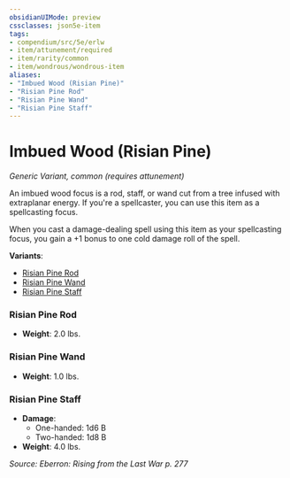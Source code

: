 ```yaml
---
obsidianUIMode: preview
cssclasses: json5e-item
tags:
- compendium/src/5e/erlw
- item/attunement/required
- item/rarity/common
- item/wondrous/wondrous-item
aliases: 
- "Imbued Wood (Risian Pine)"
- "Risian Pine Rod"
- "Risian Pine Wand"
- "Risian Pine Staff"
---
```

# Imbued Wood (Risian Pine)
*Generic Variant, common (requires attunement)*  


An imbued wood focus is a rod, staff, or wand cut from a tree infused with extraplanar energy. If you're a spellcaster, you can use this item as a spellcasting focus.

When you cast a damage-dealing spell using this item as your spellcasting focus, you gain a +1 bonus to one cold damage roll of the spell.

**Variants**:
- [Risian Pine Rod](#Risian%20Pine%20Rod)
- [Risian Pine Wand](#Risian%20Pine%20Wand)
- [Risian Pine Staff](#Risian%20Pine%20Staff)

### Risian Pine Rod

- **Weight**: 2.0 lbs.

### Risian Pine Wand

- **Weight**: 1.0 lbs.

### Risian Pine Staff

- **Damage**:
  - One-handed: 1d6 B
  - Two-handed: 1d8 B
- **Weight**: 4.0 lbs.


*Source: Eberron: Rising from the Last War p. 277*